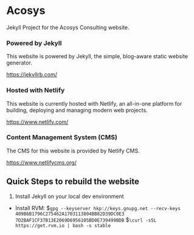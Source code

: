 # Acosys

Jekyll Project for the Acosys Consulting website.

### Powered by Jekyll

This website is powered by Jekyll, the simple, blog-aware static website generator.

https://jekyllrb.com/

### Hosted with Netlify

This website is currently hosted with Netlify, an all-in-one platform for building, deploying and managing modern web projects.

https://www.netlify.com/

### Content Management System (CMS)

The CMS for this website is provided by Netlify CMS.

https://www.netlifycms.org/

## Quick Steps to rebuild the website

1. Install Jekyll on your local dev environment
  - Install RVM:
  $`gpg --keyserver hkp://keys.gnupg.net --recv-keys 409B6B1796C275462A1703113804BB82D39DC0E3 7D2BAF1CF37B13E2069D6956105BD0E739499BDB`
  $`\curl -sSL https://get.rvm.io | bash -s stable`
